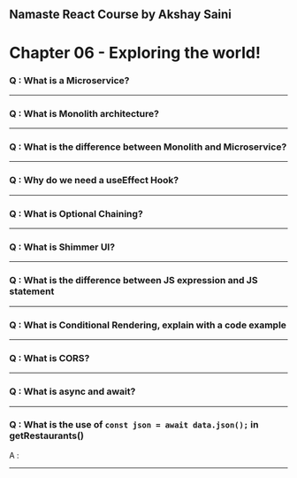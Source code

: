 ## Namaste React Course by Akshay Saini
# Chapter 06 - Exploring the world!

### Q : What is a Microservice?
 
 --------

### Q : What is Monolith architecture?


-----

### Q : What is the difference between Monolith and Microservice?

----

### Q : Why do we need a useEffect Hook?

----

### Q : What is Optional Chaining?

----

### Q : What is Shimmer UI?


---
### Q : What is the difference between JS expression and JS statement


----
### Q : What is Conditional Rendering, explain with a code example


----
### Q : What is CORS?


----

### Q : What is async and await?


----

### Q :  What is the use of `const json = await data.json();` in getRestaurants()
A :

----




